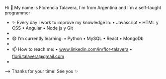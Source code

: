 Hi 👋 My name is Florencia Talavera, I´m from Argentina and I´m a self-taught programmer

- ✨ Every day I work to improve my knowledge in:
• Javascript
• HTML y CSS
• Angular
• Node js y Git
-
- 😄 I’m currently learning:
• Python
• MySQL
• React
• MongoDb
-
- 📫 How to reach me:
• www.linkedin.com/in/flor-talavera
• florii.talavera@gmail.com
-
--> Thanks for your time! See you ✨ 
